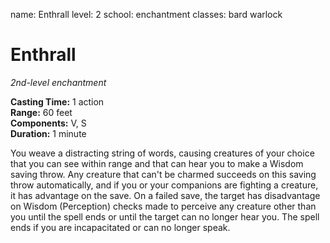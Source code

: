 name: Enthrall level: 2 school: enchantment classes: bard warlock

# Enthrall
_2nd-level enchantment_

**Casting Time:** 1 action    
**Range:** 60 feet    
**Components:** V, S    
**Duration:** 1 minute

You weave a distracting string of words, causing creatures of your choice that you can see within range and that can hear you to make a Wisdom saving throw. Any creature that can't be charmed succeeds on this saving throw automatically, and if you or your companions are fighting a creature, it has advantage on the save. On a failed save, the target has disadvantage on Wisdom (Perception) checks made to perceive any creature other than you until the spell ends or until the target can no longer hear you. The spell ends if you are incapacitated or can no longer speak. 